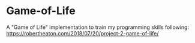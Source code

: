 # Game-of-Life
A "Game of Life" implementation to train my programming skills following:
https://robertheaton.com/2018/07/20/project-2-game-of-life/
